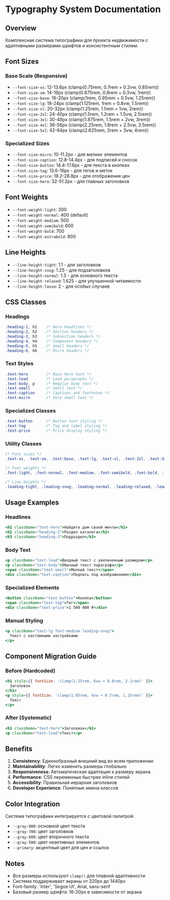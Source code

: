 # Typography System Documentation

## Overview
Комплексная система типографики для проекта недвижимости с адаптивными размерами шрифтов и консистентным стилем.

## Font Sizes

### Base Scale (Responsive)
- `--font-size-xs`: 12-13.6px (clamp(0.75rem, 0.7rem + 0.2vw, 0.85rem))
- `--font-size-sm`: 14-16px (clamp(0.875rem, 0.8rem + 0.3vw, 1rem))
- `--font-size-base`: 16-20px (clamp(1rem, 0.95rem + 0.5vw, 1.25rem))
- `--font-size-lg`: 18-24px (clamp(1.125rem, 1rem + 0.8vw, 1.5rem))
- `--font-size-xl`: 20-32px (clamp(1.25rem, 1.1rem + 1vw, 2rem))
- `--font-size-2xl`: 24-40px (clamp(1.5rem, 1.2rem + 1.5vw, 2.5rem))
- `--font-size-3xl`: 30-48px (clamp(1.875rem, 1.5rem + 2vw, 3rem))
- `--font-size-4xl`: 36-56px (clamp(2.25rem, 1.8rem + 2.5vw, 3.5rem))
- `--font-size-5xl`: 42-64px (clamp(2.625rem, 2rem + 3vw, 4rem))

### Specialized Sizes
- `--font-size-micro`: 10-11.2px - для мелких элементов
- `--font-size-caption`: 12.8-14.4px - для подписей и сносок
- `--font-size-button`: 14.4-17.6px - для текста в кнопках
- `--font-size-tag`: 13.6-16px - для тегов и меток
- `--font-size-price`: 19.2-28.8px - для отображения цен
- `--font-size-hero`: 32-51.2px - для главных заголовков

## Font Weights
- `--font-weight-light`: 300
- `--font-weight-normal`: 400 (default)
- `--font-weight-medium`: 500
- `--font-weight-semibold`: 600
- `--font-weight-bold`: 700
- `--font-weight-extrabold`: 800

## Line Heights
- `--line-height-tight`: 1.1 - для заголовков
- `--line-height-snug`: 1.25 - для подзаголовков
- `--line-height-normal`: 1.5 - для основного текста
- `--line-height-relaxed`: 1.625 - для улучшенной читаемости
- `--line-height-loose`: 2 - для особых случаев

## CSS Classes

### Headings
```css
.heading-1, h1    /* Hero headlines */
.heading-2, h2    /* Section headers */
.heading-3, h3    /* Subsection headers */
.heading-4, h4    /* Component headers */
.heading-5, h5    /* Small headers */
.heading-6, h6    /* Micro headers */
```

### Text Styles
```css
.text-hero        /* Main hero text */
.text-lead        /* Lead paragraphs */
.text-body, p     /* Regular body text */
.text-small       /* Small text */
.text-caption     /* Captions and footnotes */
.text-micro       /* Very small text */
```

### Specialized Classes
```css
.text-button      /* Button text styling */
.text-tag         /* Tag and label styling */
.text-price       /* Price display styling */
```

### Utility Classes
```css
/* Font sizes */
.text-xs, .text-sm, .text-base, .text-lg, .text-xl, .text-2xl, .text-3xl, .text-4xl, .text-5xl

/* Font weights */
.font-light, .font-normal, .font-medium, .font-semibold, .font-bold, .font-extrabold

/* Line heights */
.leading-tight, .leading-snug, .leading-normal, .leading-relaxed, .leading-loose
```

## Usage Examples

### Headlines
```jsx
<h1 className="text-hero">Найдите дом своей мечты</h1>
<h2 className="heading-2">Раздел каталога</h2>
<h3 className="heading-3">Подраздел</h3>
```

### Body Text
```jsx
<p className="text-lead">Вводный текст с увеличенным размером</p>
<p className="text-body">Обычный текст параграфа</p>
<span className="text-small">Мелкий текст</span>
<div className="text-caption">Подпись под изображением</div>
```

### Specialized Elements
```jsx
<button className="text-button">Кнопка</button>
<span className="text-tag">Тег</span>
<div className="text-price">1 500 000 ₽</div>
```

### Manual Styling
```jsx
<p className="text-lg font-medium leading-snug">
  Текст с кастомными настройками
</p>
```

## Component Migration Guide

### Before (Hardcoded)
```jsx
<h1 style={{ fontSize: 'clamp(1.25rem, 6vw + 0.8rem, 2.1rem)' }}>
  Заголовок
</h1>
<p style={{ fontSize: 'clamp(1.05rem, 4vw + 0.7rem, 1.15rem)' }}>
  Текст
</p>
```

### After (Systematic)
```jsx
<h1 className="text-hero">Заголовок</h1>
<p className="text-lead">Текст</p>
```

## Benefits

1. **Consistency**: Единообразный внешний вид во всем приложении
2. **Maintainability**: Легко изменить размеры глобально
3. **Responsiveness**: Автоматическая адаптация к размеру экрана
4. **Performance**: CSS переменные быстрее inline стилей
5. **Accessibility**: Правильная иерархия заголовков
6. **Developer Experience**: Понятные имена классов

## Color Integration

Система типографики интегрируется с цветовой палитрой:
- `--gray-800`: основной цвет текста
- `--gray-700`: цвет заголовков
- `--gray-600`: цвет вторичного текста
- `--gray-500`: цвет неактивных элементов
- `--primary`: акцентный цвет для цен и ссылок

## Notes

- Все размеры используют `clamp()` для плавной адаптивности
- Система поддерживает экраны от 320px до 1440px
- Font-family: 'Inter', 'Segoe UI', Arial, sans-serif
- Базовый размер шрифта: 16-20px в зависимости от экрана
